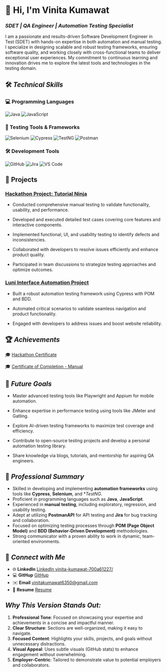 #  👋 Hi, I'm Vinita Kumawat

### ***SDET | QA Engineer | Automation Testing Specialist***
I am a passionate and results-driven Software Development Engineer in Test (SDET) with hands-on expertise in both automation and manual testing. I specialize in designing scalable and robust testing frameworks, ensuring software quality, and working closely with cross-functional teams to deliver exceptional user experiences. My commitment to continuous learning and innovation drives me to explore the latest tools and technologies in the testing domain.

## 🛠️ ***Technical Skills***

### 💻 Programming Languages  
![Java](https://img.shields.io/badge/Java-ED8B00?style=for-the-badge&logo=java&logoColor=white)           ![JavaScript](https://img.shields.io/badge/JavaScript-F7DF1E?style=for-the-badge&logo=javascript&logoColor=black)  

### 🧪 Testing Tools & Frameworks  
![Selenium](https://img.shields.io/badge/Selenium-43B02A?style=for-the-badge&logo=selenium&logoColor=white)     ![Cypress](https://img.shields.io/badge/Cypress-17202C?style=for-the-badge&logo=cypress&logoColor=white)    ![TestNG](https://img.shields.io/badge/TestNG-FF5733?style=for-the-badge&logo=testng&logoColor=white)    ![Postman](https://img.shields.io/badge/Postman-FF6C37?style=for-the-badge&logo=postman&logoColor=white)  

### 🛠️ Development Tools   
![GitHub](https://img.shields.io/badge/GitHub-181717?style=for-the-badge&logo=github&logoColor=white)     ![Jira](https://img.shields.io/badge/Jira-0052CC?style=for-the-badge&logo=jira&logoColor=white)   ![VS Code](https://img.shields.io/badge/VS%20Code-0078D4?style=for-the-badge&logo=visual-studio-code&logoColor=white)  

## 📂 Projects
### [Hackathon Project: Tutorial Ninja](https://github.com/VinitaKumawat/TutorialNinja_8192-1)

* Conducted comprehensive manual testing to validate functionality, usability, and performance.

* Developed and executed detailed test cases covering core features and interactive components.

* Implemented functional, UI, and usability testing to identify defects and inconsistencies.

* Collaborated with developers to resolve issues efficiently and enhance product quality.

* Participated in team discussions to strategize testing approaches and optimize outcomes.

 ### [Luni Interface Automation Project](https://github.com/yourusername/your-repo)
* Built a robust automation testing framework using Cypress with POM and BDD.

* Automated critical scenarios to validate seamless navigation and product functionality.

* Engaged with developers to address issues and boost website reliability.

## 🏆 ***Achievements***

 🎓 [Hackathon Certificate](https://drive.google.com/file/d/1nIkhatldvGxyQR-nRNSP1EOADShIv43W/view)

 🎓 [Certificate of Completion - Manual](https://drive.google.com/file/d/15QUHAp3iWeYmlK8EvEnZosY720_Xr_gz/view)

## 🔮 ***Future Goals***
* Master advanced testing tools like Playwright and Appium for mobile automation.

* Enhance expertise in performance testing using tools like JMeter and Gatling.

* Explore AI-driven testing frameworks to maximize test coverage and efficiency.

* Contribute to open-source testing projects and develop a personal automation testing library.

* Share knowledge via blogs, tutorials, and mentorship for aspiring QA engineers.

## 📜 ***Professional Summary***
- Skilled in developing and implementing **automation frameworks** using tools like **Cypress**, **Selenium**, and **TestNG*.
- Proficient in programming languages such as **Java**, **JavaScript**.
- Experienced in **manual testing**, including exploratory, regression, and usability testing.
- Adept at utilizing **PostmanAPI** for API testing and **Jira** for bug tracking and collaboration.
- Focused on optimizing testing processes through **POM (Page Object Model)** and **BDD (Behavior-Driven Development)** methodologies.
- Strong communicator with a proven ability to work in dynamic, team-oriented environments.


 ## 🤝 ***Connect with Me***

 * 🌐 **LinkedIn** [LinkedIn vinita-kumawat-700a61227/](https://www.linkedin.com/in/vinita-kumawat-700a61227/)
 * 💻 **GitHup** [ GitHup ](https://github.com/VinitaKumawat)
 * ✉️ **Email** vinitakumawat6350@gmail.com
 * 📝 **Resume** [Resume](https://drive.google.com/file/d/1VDFdwDZo6PfLdzz7ypnrhSmrRGxzEorr/view?usp=sharing)

## ***Why This Version Stands Out:***

1. **Professional Tone**: Focused on showcasing your expertise and achievements in a concise and impactful manner.
2. **Clear Structure**: Sections are well-organized, making it easy to navigate.
3. **Focused Content**: Highlights your skills, projects, and goals without unnecessary distractions.
4. **Visual Appeal**: Uses subtle visuals (GitHub stats) to enhance engagement without overwhelming.
5. **Employer-Centric**: Tailored to demonstrate value to potential employers and collaborators.



 
